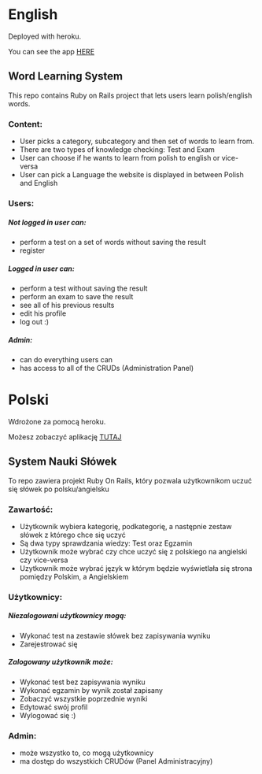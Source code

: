 # English

Deployed with heroku.

You can see the app [HERE](https://systemnaukislowek.herokuapp.com)

## Word Learning System

This repo contains Ruby on Rails project that lets users learn polish/english words.

### Content:

* User picks a category, subcategory and then set of words to learn from.
* There are two types of knowledge checking: Test and Exam
* User can choose if he wants to learn from polish to english or vice-versa
* User can pick a Language the website is displayed in between Polish and English

### Users:

##### Not logged in user can:

* perform a test on a set of words without saving the result
* register

##### Logged in user can:

* perform a test without saving the result
* perform an exam to save the result
* see all of his previous results
* edit his profile
* log out :)

##### Admin:

* can do everything users can
* has access to all of the CRUDs (Administration Panel)

# Polski

Wdrożone za pomocą heroku.

Możesz zobaczyć aplikację [TUTAJ](https://systemnaukislowek.herokuapp.com)

## System Nauki Słówek
To repo zawiera projekt Ruby On Rails, który pozwala użytkownikom uczuć się słówek po polsku/angielsku

### Zawartość:

* Użytkownik wybiera kategorię, podkategorię, a następnie zestaw słówek z którego chce się uczyć
* Są dwa typy sprawdzania wiedzy: Test oraz Egzamin
* Użytkownik może wybrać czy chce uczyć się z polskiego na angielski czy vice-versa
* Uzytkownik może wybrać język w którym będzie wyświetlała się strona pomiędzy Polskim, a Angielskiem
              
### Użytkownicy:

##### Niezalogowani użytkownicy mogą:
* Wykonać test na zestawie słówek bez zapisywania wyniku
* Zarejestrować się

##### Zalogowany użytkownik może:
* Wykonać test bez zapisywania wyniku
* Wykonać egzamin by wynik został zapisany
* Zobaczyć wszystkie poprzednie wyniki
* Edytować swój profil
* Wylogować się :) 

### Admin:

* może wszystko to, co mogą użytkownicy
* ma dostęp do wszystkich CRUDów (Panel Administracyjny)